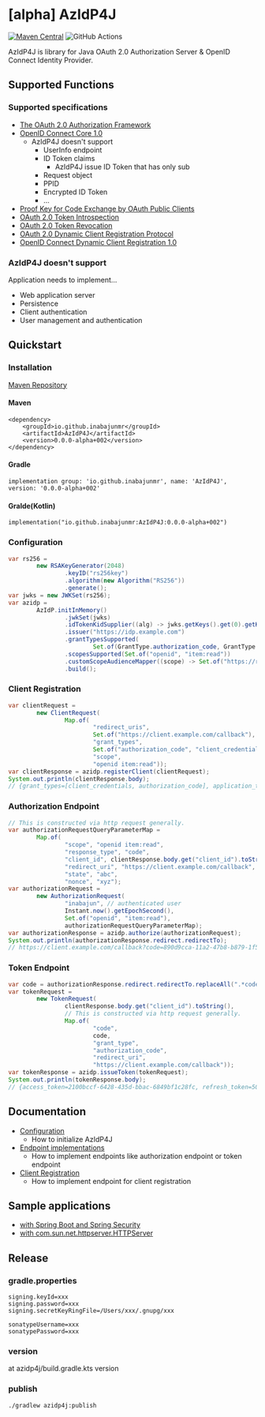 # [alpha] AzIdP4J

[![Maven Central](https://img.shields.io/maven-central/v/io.github.inabajunmr/AzIdP4J.svg?label=Maven%20Central)](https://search.maven.org/search?q=g:%22io.github.inabajunmr%22%20AND%20a:%22AzIdP4J%22)
![GitHub Actions](https://github.com/inabajunmr/azidp4j/actions/workflows/main.yml/badge.svg)

AzIdP4J is library for Java OAuth 2.0 Authorization Server & OpenID Connect Identity Provider.

## Supported Functions

### Supported specifications

* [The OAuth 2.0 Authorization Framework](https://www.rfc-editor.org/rfc/rfc6749)
* [OpenID Connect Core 1.0](https://openid.net/specs/openid-connect-core-1_0.html)
  * AzIdP4J doesn't support
    * UserInfo endpoint
    * ID Token claims
      * AzIdP4J issue ID Token that has only sub
    * Request object
    * PPID
    * Encrypted ID Token
    * ...
* [Proof Key for Code Exchange by OAuth Public Clients](https://datatracker.ietf.org/doc/html/rfc7636)
* [OAuth 2.0 Token Introspection](https://datatracker.ietf.org/doc/html/rfc7662)
* [OAuth 2.0 Token Revocation](https://datatracker.ietf.org/doc/html/rfc7009)
* [OAuth 2.0 Dynamic Client Registration Protocol](https://www.rfc-editor.org/rfc/rfc7591)
* [OpenID Connect Dynamic Client Registration 1.0](https://openid.net/specs/openid-connect-registration-1_0.html)

### AzIdP4J doesn't support

Application needs to implement...

* Web application server
* Persistence
* Client authentication
* User management and authentication

## Quickstart

### Installation

[Maven Repository](https://mvnrepository.com/artifact/io.github.inabajunmr/AzIdP4J/0.0.0-alpha+002)

#### Maven

```
<dependency>
    <groupId>io.github.inabajunmr</groupId>
    <artifactId>AzIdP4J</artifactId>
    <version>0.0.0-alpha+002</version>
</dependency>
```

#### Gradle

```
implementation group: 'io.github.inabajunmr', name: 'AzIdP4J', version: '0.0.0-alpha+002'
```

#### Gralde(Kotlin)

```
implementation("io.github.inabajunmr:AzIdP4J:0.0.0-alpha+002")
```

### Configuration

```java
var rs256 =
        new RSAKeyGenerator(2048)
                .keyID("rs256key")
                .algorithm(new Algorithm("RS256"))
                .generate();
var jwks = new JWKSet(rs256);
var azidp =
        AzIdP.initInMemory()
                .jwkSet(jwks)
                .idTokenKidSupplier((alg) -> jwks.getKeys().get(0).getKeyID())
                .issuer("https://idp.example.com")
                .grantTypesSupported(
                        Set.of(GrantType.authorization_code, GrantType.client_credentials))
                .scopesSupported(Set.of("openid", "item:read"))
                .customScopeAudienceMapper((scope) -> Set.of("https://rs.example.com"))
                .build();
```

### Client Registration

```java
var clientRequest =
        new ClientRequest(
                Map.of(
                        "redirect_uris",
                        Set.of("https://client.example.com/callback"),
                        "grant_types",
                        Set.of("authorization_code", "client_credentials"),
                        "scope",
                        "openid item:read"));
var clientResponse = azidp.registerClient(clientRequest);
System.out.println(clientResponse.body);
// {grant_types=[client_credentials, authorization_code], application_type=web, scope=openid item:read, require_auth_time=false, client_secret=f13b412b-f5b6-4432-9764-ffa891ef5ae9, redirect_uris=[https://client.example.com/callback], client_id=b9b60f89-97f3-4537-9604-a638d58df4d4, token_endpoint_auth_method=client_secret_basic, response_types=[code], id_token_signed_response_alg=RS256}
```

### Authorization Endpoint

```java
// This is constructed via http request generally.
var authorizationRequestQueryParameterMap =
        Map.of(
                "scope", "openid item:read",
                "response_type", "code",
                "client_id", clientResponse.body.get("client_id").toString(),
                "redirect_uri", "https://client.example.com/callback",
                "state", "abc",
                "nonce", "xyz");
var authorizationRequest =
        new AuthorizationRequest(
                "inabajun", // authenticated user
                Instant.now().getEpochSecond(),
                Set.of("openid", "item:read"),
                authorizationRequestQueryParameterMap);
var authorizationResponse = azidp.authorize(authorizationRequest);
System.out.println(authorizationResponse.redirect.redirectTo);
// https://client.example.com/callback?code=890d9cca-11a2-47b8-b879-1f584fdb0354&state=abc
```

### Token Endpoint
```java
var code = authorizationResponse.redirect.redirectTo.replaceAll(".*code=([^&]+).*", "$1");
var tokenRequest =
        new TokenRequest(
                clientResponse.body.get("client_id").toString(),
                // This is constructed via http request generally.
                Map.of(
                        "code",
                        code,
                        "grant_type",
                        "authorization_code",
                        "redirect_uri",
                        "https://client.example.com/callback"));
var tokenResponse = azidp.issueToken(tokenRequest);
System.out.println(tokenResponse.body);
// {access_token=2100bccf-6428-435d-bbac-6849bf1c28fc, refresh_token=50ecc0bd-a48a-4df4-a62e-768896ba4f24, scope=openid item:read, id_token=eyJraWQiOiJyczI1NmtleSIsImFsZyI6IlJTMjU2In0.eyJhdF9oYXNoIjoiZHZDcXhOQ3lNNG9kdWhfS1EwU0trZyIsInN1YiI6ImluYWJhanVuIiwiYXVkIjoiNGUzMWViZDItNTZmNy00MDM0LWIwNjEtNjcyNGEzNzUwYTEwIiwiYXpwIjoiNGUzMWViZDItNTZmNy00MDM0LWIwNjEtNjcyNGEzNzUwYTEwIiwiYXV0aF90aW1lIjoxNjY4OTMzNDU5LCJpc3MiOiJodHRwczovL2lkcC5leGFtcGxlLmNvbSIsImV4cCI6MTY2ODkzNDA1OSwiaWF0IjoxNjY4OTMzNDU5LCJub25jZSI6Inh5eiIsImp0aSI6ImY0YjhlMGUyLWIwMTktNDI1ZC1hMmRkLTdmZWUwNzFmYzM3NSJ9.n-YJnhe-NlQdzydRoPq2I0bSsWD-iyx3DHYToZvmUHnncgcpjEvNA2QGsWnSPShJickAAh3sJ53d4LenMJDpGzhJbeAYq3Fh6UgC_NsH5yYimbCFg1i6nVySV-ntbC6tmvAz1Ey1QsIHmZO5azGzbIbjm47jfl-NhZHbH4pg7lBbQ3_KmOy3kfmOil14Qyz8sNrT4LX_5T4nK3YjrPWDsCYlGm_cXHL5zwPnwZkWifU-D6ro-j9yK3E30kQ2qEsj_bhjzcpLem7-y67EfzuJTAhQbxPaasToh_lcPXaXS9krVodU1pPkk6aFs4IDurbqsoUGZH28YEOW4oowbSoyyw, state=abc, token_type=bearer, expires_in=600}
```

## Documentation

* [Configuration](docs/config.md)
  * How to initialize AzIdP4J
* [Endpoint implementations](docs/endpoint-implementations.md)
  * How to implement endpoints like authorization endpoint or token endpoint
* [Client Registration](docs/client-registration.md)
  * How to implement endpoint for client registration

## Sample applications

* [with Spring Boot and Spring Security](azidp4j-spring-security-sample)
* [with com.sun.net.httpserver.HTTPServer](azidp4j-httpserver-sample)

## Release

### gradle.properties

```
signing.keyId=xxx
signing.password=xxx
signing.secretKeyRingFile=/Users/xxx/.gnupg/xxx

sonatypeUsername=xxx
sonatypePassword=xxx
```

### version

at azidp4j/build.gradle.kts version

### publish

```
./gradlew azidp4j:publish
```